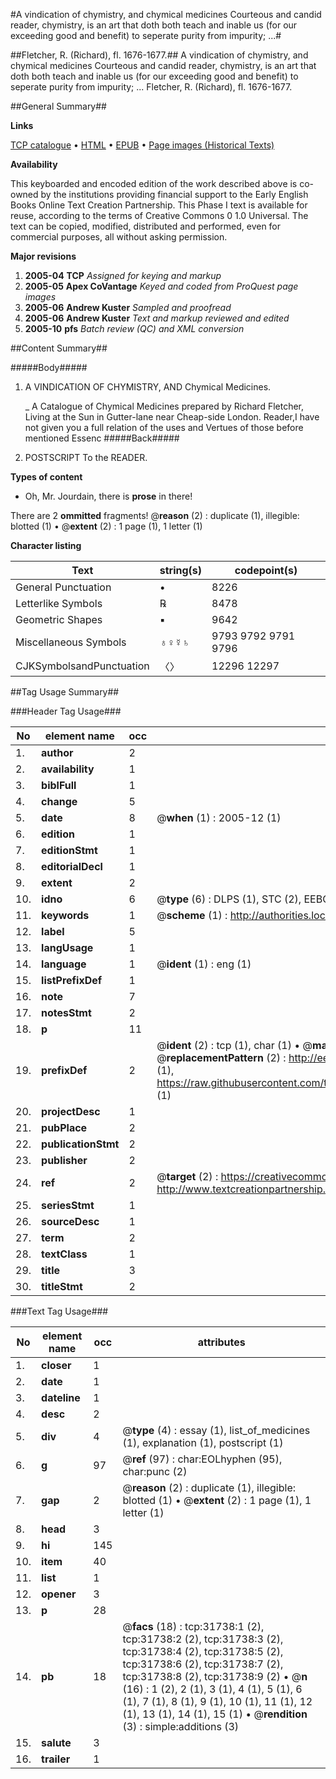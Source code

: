 #A vindication of chymistry, and chymical medicines Courteous and candid reader, chymistry, is an art that doth both teach and inable us (for our exceeding good and benefit) to seperate purity from impurity; ...#

##Fletcher, R. (Richard), fl. 1676-1677.##
A vindication of chymistry, and chymical medicines Courteous and candid reader, chymistry, is an art that doth both teach and inable us (for our exceeding good and benefit) to seperate purity from impurity; ...
Fletcher, R. (Richard), fl. 1676-1677.

##General Summary##

**Links**

[TCP catalogue](http://www.ota.ox.ac.uk/tcp/)  • 
[HTML](http://tei.it.ox.ac.uk/tcp/Texts-HTML/free/A39/A39816.html)  • 
[EPUB](http://tei.it.ox.ac.uk/tcp/Texts-EPUB/free/A39/A39816.epub) • 
[Page images (Historical Texts)](https://data.historicaltexts.jisc.ac.uk/view?pubId=eebo-99827320e&pageId=eebo-99827320e-31738-1)

**Availability**

This keyboarded and encoded edition of the
	       work described above is co-owned by the institutions
	       providing financial support to the Early English Books
	       Online Text Creation Partnership. This Phase I text is
	       available for reuse, according to the terms of Creative
	       Commons 0 1.0 Universal. The text can be copied,
	       modified, distributed and performed, even for
	       commercial purposes, all without asking permission.

**Major revisions**

1. __2005-04__ __TCP__ *Assigned for keying and markup*
1. __2005-05__ __Apex CoVantage__ *Keyed and coded from ProQuest page images*
1. __2005-06__ __Andrew Kuster__ *Sampled and proofread*
1. __2005-06__ __Andrew Kuster__ *Text and markup reviewed and edited*
1. __2005-10__ __pfs__ *Batch review (QC) and XML conversion*

##Content Summary##

#####Body#####

1. A VINDICATION OF CHYMISTRY, AND Chymical Medicines.

    _ A Catalogue of Chymical Medicines prepared by Richard Fletcher, Living at the Sun in Gutter-lane near Cheap-side London.
Reader,I have not given you a full relation of the uses and Vertues of those before mentioned Essenc
#####Back#####

1. POSTSCRIPT To the READER.

**Types of content**

  * Oh, Mr. Jourdain, there is **prose** in there!

There are 2 **ommitted** fragments! 
 @__reason__ (2) : duplicate (1), illegible: blotted (1)  •  @__extent__ (2) : 1 page (1), 1 letter (1)

**Character listing**


|Text|string(s)|codepoint(s)|
|---|---|---|
|General Punctuation|•|8226|
|Letterlike Symbols|℞|8478|
|Geometric Shapes|▪|9642|
|Miscellaneous Symbols|♁♀☿♄|9793 9792 9791 9796|
|CJKSymbolsandPunctuation|〈〉|12296 12297|

##Tag Usage Summary##

###Header Tag Usage###

|No|element name|occ|attributes|
|---|---|---|---|
|1.|__author__|2||
|2.|__availability__|1||
|3.|__biblFull__|1||
|4.|__change__|5||
|5.|__date__|8| @__when__ (1) : 2005-12 (1)|
|6.|__edition__|1||
|7.|__editionStmt__|1||
|8.|__editorialDecl__|1||
|9.|__extent__|2||
|10.|__idno__|6| @__type__ (6) : DLPS (1), STC (2), EEBO-CITATION (1), PROQUEST (1), VID (1)|
|11.|__keywords__|1| @__scheme__ (1) : http://authorities.loc.gov/ (1)|
|12.|__label__|5||
|13.|__langUsage__|1||
|14.|__language__|1| @__ident__ (1) : eng (1)|
|15.|__listPrefixDef__|1||
|16.|__note__|7||
|17.|__notesStmt__|2||
|18.|__p__|11||
|19.|__prefixDef__|2| @__ident__ (2) : tcp (1), char (1)  •  @__matchPattern__ (2) : ([0-9\-]+):([0-9IVX]+) (1), (.+) (1)  •  @__replacementPattern__ (2) : http://eebo.chadwyck.com/downloadtiff?vid=$1&page=$2 (1), https://raw.githubusercontent.com/textcreationpartnership/Texts/master/tcpchars.xml#$1 (1)|
|20.|__projectDesc__|1||
|21.|__pubPlace__|2||
|22.|__publicationStmt__|2||
|23.|__publisher__|2||
|24.|__ref__|2| @__target__ (2) : https://creativecommons.org/publicdomain/zero/1.0/ (1), http://www.textcreationpartnership.org/docs/. (1)|
|25.|__seriesStmt__|1||
|26.|__sourceDesc__|1||
|27.|__term__|2||
|28.|__textClass__|1||
|29.|__title__|3||
|30.|__titleStmt__|2||


###Text Tag Usage###

|No|element name|occ|attributes|
|---|---|---|---|
|1.|__closer__|1||
|2.|__date__|1||
|3.|__dateline__|1||
|4.|__desc__|2||
|5.|__div__|4| @__type__ (4) : essay (1), list_of_medicines (1), explanation (1), postscript (1)|
|6.|__g__|97| @__ref__ (97) : char:EOLhyphen (95), char:punc (2)|
|7.|__gap__|2| @__reason__ (2) : duplicate (1), illegible: blotted (1)  •  @__extent__ (2) : 1 page (1), 1 letter (1)|
|8.|__head__|3||
|9.|__hi__|145||
|10.|__item__|40||
|11.|__list__|1||
|12.|__opener__|3||
|13.|__p__|28||
|14.|__pb__|18| @__facs__ (18) : tcp:31738:1 (2), tcp:31738:2 (2), tcp:31738:3 (2), tcp:31738:4 (2), tcp:31738:5 (2), tcp:31738:6 (2), tcp:31738:7 (2), tcp:31738:8 (2), tcp:31738:9 (2)  •  @__n__ (16) : 1 (2), 2 (1), 3 (1), 4 (1), 5 (1), 6 (1), 7 (1), 8 (1), 9 (1), 10 (1), 11 (1), 12 (1), 13 (1), 14 (1), 15 (1)  •  @__rendition__ (3) : simple:additions (3)|
|15.|__salute__|3||
|16.|__trailer__|1||
